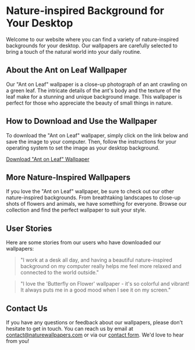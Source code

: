 <!--font:Poppins-->

# Nature-inspired Background for Your Desktop

Welcome to our website where you can find a variety of nature-inspired backgrounds for your desktop. Our wallpapers are carefully selected to bring a touch of the natural world into your daily routine. 

## About the Ant on Leaf Wallpaper

Our "Ant on Leaf" wallpaper is a close-up photograph of an ant crawling on a green leaf. The intricate details of the ant's body and the texture of the leaf make for a stunning and unique background image. This wallpaper is perfect for those who appreciate the beauty of small things in nature.

## How to Download and Use the Wallpaper

To download the "Ant on Leaf" wallpaper, simply click on the link below and save the image to your computer. Then, follow the instructions for your operating system to set the image as your desktop background.

[Download "Ant on Leaf" Wallpaper](#)

## More Nature-Inspired Wallpapers

If you love the "Ant on Leaf" wallpaper, be sure to check out our other nature-inspired backgrounds. From breathtaking landscapes to close-up shots of flowers and animals, we have something for everyone. Browse our collection and find the perfect wallpaper to suit your style.

## User Stories

Here are some stories from our users who have downloaded our wallpapers:

> "I work at a desk all day, and having a beautiful nature-inspired background on my computer really helps me feel more relaxed and connected to the world outside."

> "I love the 'Butterfly on Flower' wallpaper - it's so colorful and vibrant! It always puts me in a good mood when I see it on my screen."

## Contact Us

If you have any questions or feedback about our wallpapers, please don't hesitate to get in touch. You can reach us by email at [contact@naturewallpapers.com](mailto:contact@naturewallpapers.com) or via our [contact form](#). We'd love to hear from you!

<!--

Write me content for website with wallpaper which alt text is:

"A close-up of an ant on a leaf"

The name/title of the page should not be 1:1 copy of the alt text but rather a real content of the website which is using this wallpaper.

- Use markdown format 
- Start with heading
- Heading should be short and concise
- The content should look like a real website 
- The website should not be about the wallpaper, wallpaper is just a related background
- Heading should be contain work "wallpaper" or "background"
- Include real sections like references, contact, user stories, etc. use things relevant to the page purpose.
- Feel free to use structure like headings, bullets, numbering, blockquotes, paragraphs, horizontal lines, etc.
- You can use formatting like bold or _italic_
- You can include UTF-8 emojis
- Links should be only #hash anchors (and you can refer to the document itself)
- Do not include images


---


# Nature-inspired Background for Your Desktop

Welcome to our website where you can find a variety of nature-inspired backgrounds for your desktop. Our wallpapers are carefully selected to bring a touch of the natural world into your daily routine. 

## About the Ant on Leaf Wallpaper

Our "Ant on Leaf" wallpaper is a close-up photograph of an ant crawling on a green leaf. The intricate details of the ant's body and the texture of the leaf make for a stunning and unique background image. This wallpaper is perfect for those who appreciate the beauty of small things in nature.

## How to Download and Use the Wallpaper

To download the "Ant on Leaf" wallpaper, simply click on the link below and save the image to your computer. Then, follow the instructions for your operating system to set the image as your desktop background.

[Download "Ant on Leaf" Wallpaper](#)

## More Nature-Inspired Wallpapers

If you love the "Ant on Leaf" wallpaper, be sure to check out our other nature-inspired backgrounds. From breathtaking landscapes to close-up shots of flowers and animals, we have something for everyone. Browse our collection and find the perfect wallpaper to suit your style.

## User Stories

Here are some stories from our users who have downloaded our wallpapers:

> "I work at a desk all day, and having a beautiful nature-inspired background on my computer really helps me feel more relaxed and connected to the world outside."

> "I love the 'Butterfly on Flower' wallpaper - it's so colorful and vibrant! It always puts me in a good mood when I see it on my screen."

## Contact Us

If you have any questions or feedback about our wallpapers, please don't hesitate to get in touch. You can reach us by email at [contact@naturewallpapers.com](mailto:contact@naturewallpapers.com) or via our [contact form](#). We'd love to hear from you!


---


Write me a Google font which is best fitting for the website.

Pick from the list:
- Montserrat
- Futura
- Orbitron
- Alegreya
- Cinzel
- IBM Plex Sans
- Inter
- Poppins
- Great Vibes
- Exo 2
- Cabin
- Creepster
- Playfair Display
- Barlow Condensed
- Open Sans
- Lato
- Lobster
- Cormorant Garamond
- Roboto
- Dancing Script
- Raleway
- Cinzel Decorative


Write just the font name nothing else.


---


Poppins

-->
